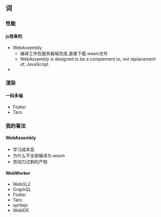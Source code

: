 ## 词
### 性能
#### js效率的
- WebAssembly
    - 编译工作在服务器端完成,直接下载.wasm文件
    - WebAssembly is designed to be a complement to, not replacement of, JavaScript.
- 
### 渲染
 #### 一码多端
 - Flutter
 - Taro

### 我的看法

#### WebAssembly
- 学习成本高
- 为什么不全部编译为.wasm
- 劳动力过剩的产物

#### WebWorker
- WebGL2
- GraphQL
- Flutter
- Taro
- spritejs
- WebIDE